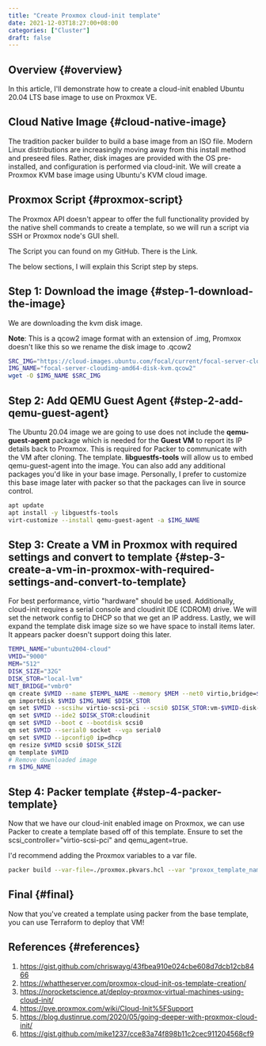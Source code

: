 ```yaml
---
title: "Create Proxmox cloud-init template"
date: 2021-12-03T18:27:00+08:00
categories: ["Cluster"]
draft: false
---
```


## Overview {#overview}

In this article, I'll demonstrate how to create a cloud-init enabled Ubuntu 20.04 LTS base image to use on Proxmox VE.


## Cloud Native Image {#cloud-native-image}

The tradition packer builder to build a base image from an ISO file. Modern Linux distributions are increasingly moving away from this install method and preseed files. Rather, disk images are provided with the OS pre-installed, and configuration is performed via cloud-init. We will create a Proxmox KVM base image using Ubuntu's KVM cloud image.


## Proxmox Script {#proxmox-script}

The Proxmox API doesn't appear to offer the full functionality provided by the native shell commands to create a template, so we will run a script via SSH or Proxmox node's GUI shell.

The Script you can found on my GitHub. There is the Link.

The below sections, I will explain this Script step by steps.


## Step 1: Download the image {#step-1-download-the-image}

We are downloading the kvm disk image.

**Note**: This is a qcow2 image format with an extension of .img, Promxox doesn't like this so we rename the disk image to .qcow2

```bash
SRC_IMG="https://cloud-images.ubuntu.com/focal/current/focal-server-cloudimg-amd64-disk-kvm.img"
IMG_NAME="focal-server-cloudimg-amd64-disk-kvm.qcow2"
wget -O $IMG_NAME $SRC_IMG
```


## Step 2: Add QEMU Guest Agent {#step-2-add-qemu-guest-agent}

The Ubuntu 20.04 image we are going to use does not include the **qemu-guest-agent** package which is needed for the **Guest VM** to report its IP details back to Proxmox. This is required for Packer to communicate with the VM after cloning. The template. **libguestfs-tools** will allow us to embed qemu-guest-agent into the image. You can also add any additional packages you'd like in your base image. Personally, I prefer to customize this base image later with packer so that the packages can live in source control.

```bash
apt update
apt install -y libguestfs-tools
virt-customize --install qemu-guest-agent -a $IMG_NAME
```


## Step 3: Create a VM in Proxmox with required settings and convert to template {#step-3-create-a-vm-in-proxmox-with-required-settings-and-convert-to-template}

For best performance, virtio "hardware" should be used. Additionally, cloud-init requires a serial console and cloudinit IDE (CDROM) drive. We will set the network config to DHCP so that we get an IP address. Lastly, we will expand the template disk image size so we have space to install items later. It appears packer doesn't support doing this later.

```bash
TEMPL_NAME="ubuntu2004-cloud"
VMID="9000"
MEM="512"
DISK_SIZE="32G"
DISK_STOR="local-lvm"
NET_BRIDGE="vmbr0"
qm create $VMID --name $TEMPL_NAME --memory $MEM --net0 virtio,bridge=$NET_BRIDGE
qm importdisk $VMID $IMG_NAME $DISK_STOR
qm set $VMID --scsihw virtio-scsi-pci --scsi0 $DISK_STOR:vm-$VMID-disk-0
qm set $VMID --ide2 $DISK_STOR:cloudinit
qm set $VMID --boot c --bootdisk scsi0
qm set $VMID --serial0 socket --vga serial0
qm set $VMID --ipconfig0 ip=dhcp
qm resize $VMID scsi0 $DISK_SIZE
qm template $VMID
# Remove downloaded image
rm $IMG_NAME
```


## Step 4: Packer template {#step-4-packer-template}

Now that we have our cloud-init enabled image on Proxmox, we can use Packer to create a template based off of this template.
Ensure to set the scsi\_controller="virtio-scsi-pci" and qemu\_agent=true.

I'd recommend adding the Proxmox variables to a var file.

```bash
packer build --var-file=./proxmox.pkvars.hcl --var "proxox_template_name=test-output-template" --var "proxmox_source_template=ubuntu2004-cloud" base.pkr.hcl
```


## Final {#final}

Now that you've created a template using packer from the base template, you can use Terraform to deploy that VM!


## References {#references}

1.  <https://gist.github.com/chriswayg/43fbea910e024cbe608d7dcb12cb8466>
2.  <https://whattheserver.com/proxmox-cloud-init-os-template-creation/>
3.  <https://norocketscience.at/deploy-proxmox-virtual-machines-using-cloud-init/>
4.  <https://pve.proxmox.com/wiki/Cloud-Init%5FSupport>
5.  <https://blog.dustinrue.com/2020/05/going-deeper-with-proxmox-cloud-init/>
6.  <https://gist.github.com/mike1237/cce83a74f898b11c2cec911204568cf9>
